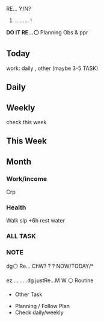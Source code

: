 RE... Y/N?


1. ......... !

**DO IT RE...⚪**
Planning
Obs & ppr

## Today
work: daily , other (maybe 3-5 TASK)

## Daily

## Weekly
check this week

## This Week

## Month

### Work/income
Crp

### Health
Walk
slp +6h
rest
water

### ALL TASK

### NOTE
dg⚪ Re... ChW? ? ? NOW/TODAY/*

ez..........dg
justRe...M W ⚪
Routine

- Other Task

* Planning / Follow Plan
* Check daily/weekly


